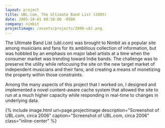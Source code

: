 ```yaml
---
layout: project
title: UBL.com, The Ultimate Band List (2005)
date: 2005-10-01 08:58:00 -0500
company: nimbit
projectimage: /assets/projects/2006-ubl.png
---
```

The Ultimate Band List (ubl.com) was brought to Nimbit as a popular site among musicians and fans for its ambitious collection of information, but was hobbled by an emphasis on major label artists at a time when the consumer market was trending toward Indie bands. The challenge was to preserve the utility while refocusing the site on the new target market of independent musicians and their fans, and creating a means of monetizing the property within those constraints.

Among the many aspects of this project that I worked on, I designed and implemented a novel content-aware cache system that allowed the site to run at a much higher capacity while responding in real-time to changes in underlying data.

{% include image.html url=page.projectimage description="Screenshot of UBL.com, circa 2006" caption="Screenshot of UBL.com, circa 2006" class="inline-center" %}